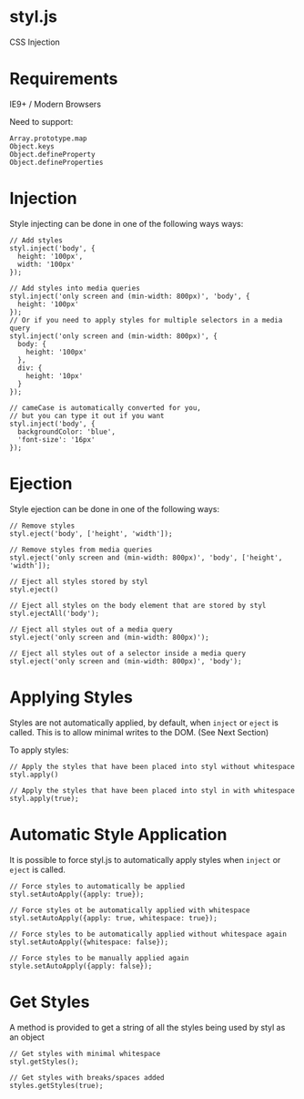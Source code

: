 styl.js
=========

CSS Injection

Requirements
============

IE9+ / Modern Browsers

Need to support:
```
Array.prototype.map
Object.keys
Object.defineProperty
Object.defineProperties
```

Injection
=========

Style injecting can be done in one of the following ways ways:

```
// Add styles
styl.inject('body', {
  height: '100px',
  width: '100px'
});

// Add styles into media queries
styl.inject('only screen and (min-width: 800px)', 'body', {
  height: '100px'
});
// Or if you need to apply styles for multiple selectors in a media query
styl.inject('only screen and (min-width: 800px)', {
  body: {
    height: '100px'
  },
  div: {
    height: '10px'
  }
});

// cameCase is automatically converted for you, 
// but you can type it out if you want
styl.inject('body', {
  backgroundColor: 'blue',
  'font-size': '16px'
});
```

Ejection
========

Style ejection can be done in one of the following ways:

```
// Remove styles
styl.eject('body', ['height', 'width']);

// Remove styles from media queries
styl.eject('only screen and (min-width: 800px)', 'body', ['height', 'width']);

// Eject all styles stored by styl
styl.eject()

// Eject all styles on the body element that are stored by styl
styl.ejectAll('body');

// Eject all styles out of a media query
styl.eject('only screen and (min-width: 800px)');

// Eject all styles out of a selector inside a media query
styl.eject('only screen and (min-width: 800px)', 'body');
```

Applying Styles
===============

Styles are not automatically applied, by default, when ```inject``` or ```eject``` is called. This is to allow minimal writes to the DOM. (See Next Section)

To apply styles:

```
// Apply the styles that have been placed into styl without whitespace
styl.apply()

// Apply the styles that have been placed into styl in with whitespace
styl.apply(true);
```

Automatic Style Application
===========================

It is possible to force styl.js to automatically apply styles when ```inject``` or ```eject``` is called.

```
// Force styles to automatically be applied
styl.setAutoApply({apply: true});

// Force styles ot be automatically applied with whitespace
styl.setAutoApply({apply: true, whitespace: true});

// Force styles to be automatically applied without whitespace again
styl.setAutoApply({whitespace: false});

// Force styles to be manually applied again
style.setAutoApply({apply: false});
```

Get Styles
==========

A method is provided to get a string of all the styles being used by styl as an object

```
// Get styles with minimal whitespace
styl.getStyles();

// Get styles with breaks/spaces added
styles.getStyles(true);
```